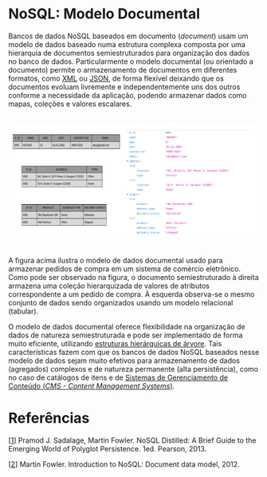 # NoSQL: Modelo Documental

Bancos de dados NoSQL baseados em documento (*document*) usam um modelo de dados baseado numa estrutura complexa composta por uma hierarquia de documentos semiestruturados para organização dos dados no banco de dados. Particularmente o modelo documental (ou orientado a documento) permite o armazenamento de documentos em diferentes formatos, como [XML](https://en.wikipedia.org/wiki/XML) ou [JSON](https://en.wikipedia.org/wiki/JSON), de forma flexível deixando que os documentos evoluam livremente e independentemente uns dos outros conforme a necessidade da aplicação, podendo armazenar dados como mapas, coleções e valores escalares.

<p align="center">
<img width="500" vspace="20" src="../images/doc_relational.png">
</p>

A figura acima ilustra o modelo de dados documental usado para armazenar pedidos de compra em um sistema de comércio eletrônico. Como pode ser observado na figura, o documento semiestruturado à direita armazena uma coleção hierarquizada de valores de atributos correspondente a um pedido de compra. À esquerda observa-se o mesmo conjunto de dados sendo organizados usando um modelo relacional (tabular).

O modelo de dados documental oferece flexibilidade na organização de dados de natureza semiestruturada e pode ser implementado de forma muito eficiente, utilizando [estruturas hierárquicas de árvore](https://en.wikipedia.org/wiki/Tree_(data_structure)). Tais características fazem com que os bancos de dados NoSQL baseados nesse modelo de dados sejam muito efetivos para armazenamento de dados (agregados) complexos e de natureza permanente (alta persistência), como no caso de catálogos de itens e de [Sistemas de Gerenciamento de Conteúdo (*CMS - Content Management Systems*)](https://en.wikipedia.org/wiki/Content_management_system).

# Refer&ecirc;ncias

<a name="Sadalage-2013-BOOK"></a>\[[1][1]\] Pramod J. Sadalage, Martin Fowler. NoSQL Distilled: A Brief Guide to the Emerging World of Polyglot Persistence. 1ed. Pearson, 2013.

<a name="Fowler-2012-VIDEO"></a>\[[2][2]\] Martin Fowler. Introduction to NoSQL: Document data model, 2012.

[1]: https://doi.org/10.5555/2381014
[2]: https://www.youtube.com/watch?v=qI_g07C_Q5I&t=637s
